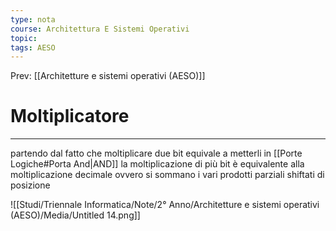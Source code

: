 ```yaml
---
type: nota
course: Architettura E Sistemi Operativi
topic: 
tags: AESO
---
```


Prev: [[Architetture e sistemi operativi (AESO)]]

# Moltiplicatore
---
partendo dal fatto che moltiplicare due bit equivale a metterli in [[Porte Logiche#Porta And|AND]] la moltiplicazione di più bit è equivalente alla moltiplicazione decimale ovvero si sommano i vari prodotti parziali shiftati di posizione

![[Studi/Triennale Informatica/Note/2° Anno/Architetture e sistemi operativi (AESO)/Media/Untitled 14.png]]
